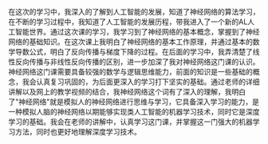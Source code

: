 在这次的学习中，我深入的了解到人工智能的发展，知道了神经网络的算法学习，在不断的学习过程中，我知道了人工智能的发展历程，带我进入了一个新的AL人工智能世界。通过这次课的学习，我学习到了神经网络的基本概念，掌握到了神经网络的基础知识。在这次课上我明白了神经网络的基本工作原理，并通过基本的数学导数公式，明白了反向传播与梯度下降的过程。在后面的学习中，我弄清楚了线性反向传播与非线性反向传播的区别，进一步加深了我对神经网络这门课的认识。 神经网络这门课需要具备较强的数学与逻辑思维能力，前面的知识是一些基础的概念，我会认真复习巩固的，为后面更深入的学习打下坚实的基础。通过老师的详细讲解以及网上的教学视频的结合，我神经网络这个词有了深入的理解，我明白了"神经网络"就是模拟人的神经网络进行思维与学习，它具备深入学习的能力，是一种模拟人脑的神经网络以期能够实现类人工智能的机器学习技术，同时它是深度学习的基础。我会在老师的讲解中，认真学习这门课，并掌握这一门强大的机器学习方法，同时也更好地理解深度学习技术。